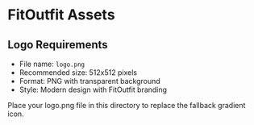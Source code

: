 # FitOutfit Assets

## Logo Requirements
- File name: `logo.png`
- Recommended size: 512x512 pixels
- Format: PNG with transparent background
- Style: Modern design with FitOutfit branding

Place your logo.png file in this directory to replace the fallback gradient icon.
